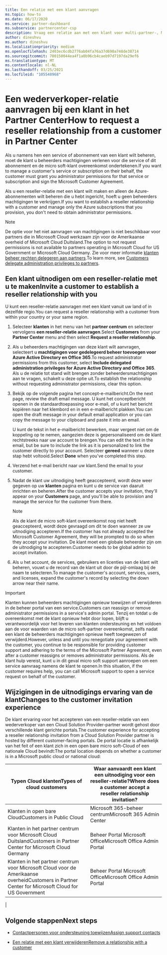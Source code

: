 ```yaml
---
title: Een relatie met een klant aanvragen
ms.topic: how-to
ms.date: 06/17/2020
ms.service: partner-dashboard
ms.subservice: partnercenter-csp
description: Vraag een relatie aan met een klant voor multi-partner-, Multi Channel-scenario's of als uw gedelegeerde beheerders bevoegdheden voor een klant moeten worden hersteld.
author: dineshvu
ms.author: dineshvu
ms.localizationpriority: medium
ms.openlocfilehash: 2403ec6cdb2776ab04fa76a37d690a748de38714
ms.sourcegitcommit: 700150044ea4f1a0b96cb4caeb97d7197da29ef6
ms.translationtype: MT
ms.contentlocale: nl-NL
ms.lasthandoff: 03/25/2021
ms.locfileid: "105548968"
---
```

# <a name="how-to-request-a-reseller-relationship-from-a-customer-in-partner-center"></a><span data-ttu-id="6211f-103">Een wederverkoper-relatie aanvragen bij een klant in het Partner Center</span><span class="sxs-lookup"><span data-stu-id="6211f-103">How to request a reseller relationship from a customer in Partner Center</span></span>

<span data-ttu-id="6211f-104">Als u namens hen een service of abonnement van een klant wilt beheren, moet de klant u beheerders machtigingen verlenen voor die service of dit abonnement en de micro soft-klant overeenkomst ondertekenen.</span><span class="sxs-lookup"><span data-stu-id="6211f-104">If you want to manage a customer's service or subscription on their behalf, the customer must grant you administrator permissions for that service or subscription and sign the Microsoft Customer Agreement.</span></span>

<span data-ttu-id="6211f-105">Als u een reseller-relatie met een klant wilt maken en alleen de Azure-abonnementen wilt beheren die u hebt ingericht, hoeft u geen beheerders machtigingen te verkrijgen.</span><span class="sxs-lookup"><span data-stu-id="6211f-105">If you want to establish a reseller relationship with a customer and manage only the Azure subscriptions that you provision, you don't need to obtain administrator permissions.</span></span>

>[!NOTE] 
><span data-ttu-id="6211f-106">De optie voor het niet aanvragen van machtigingen is niet beschikbaar voor partners die in Microsoft Cloud werkzaam zijn voor de Amerikaanse overheid of Microsoft Cloud Duitsland.</span><span class="sxs-lookup"><span data-stu-id="6211f-106">The option to not request permissions is not available to partners operating in Microsoft Cloud for US Government or Microsoft Cloud Germany.</span></span> <span data-ttu-id="6211f-107">Zie voor meer informatie [klanten beheer rechten delegeren aan partners](customers-revoke-admin-privileges.md).</span><span class="sxs-lookup"><span data-stu-id="6211f-107">To learn more, see [Customers delegate administration privileges to partners](customers-revoke-admin-privileges.md).</span></span>

## <a name="invite-a-customer-to-establish-a-reseller-relationship-with-you"></a><span data-ttu-id="6211f-108">Een klant uitnodigen om een reseller-relatie met u te maken</span><span class="sxs-lookup"><span data-stu-id="6211f-108">Invite a customer to establish a reseller relationship with you</span></span>

<span data-ttu-id="6211f-109">U kunt een reseller-relatie aanvragen met een klant vanuit uw land of in dezelfde regio.</span><span class="sxs-lookup"><span data-stu-id="6211f-109">You can request a reseller relationship with a customer from within your country or your same region.</span></span>

1. <span data-ttu-id="6211f-110">Selecteer **klanten** in het menu van het **partner centrum** en selecteer vervolgens **een reseller-relatie aanvragen**.</span><span class="sxs-lookup"><span data-stu-id="6211f-110">Select **Customers** from your **Partner Center** menu and then select **Request a reseller relationship**.</span></span>

2. <span data-ttu-id="6211f-111">Als u beheerders machtigingen van deze klant wilt aanvragen, selecteert u **machtigingen voor gedelegeerd beheer toevoegen voor Azure Active Directory en Office 365**.</span><span class="sxs-lookup"><span data-stu-id="6211f-111">To request administrator permissions from this customer, select **Include delegated administration privileges for Azure Active Directory and Office 365**.</span></span> <span data-ttu-id="6211f-112">Als u de relatie tot stand wilt brengen zonder beheerdersmachtigingen aan te vragen, schakelt u deze optie uit.</span><span class="sxs-lookup"><span data-stu-id="6211f-112">To establish the relationship without requesting administrator permissions, clear this option.</span></span>

3. <span data-ttu-id="6211f-113">Bekijk op de volgende pagina het concept-e-mailbericht.</span><span class="sxs-lookup"><span data-stu-id="6211f-113">On the next page, review the draft email message.</span></span> <span data-ttu-id="6211f-114">U kunt het conceptbericht openen in de standaardtoepassing voor e-mail, of u kunt het bericht kopiëren naar het klembord en in een e-mailbericht plakken.</span><span class="sxs-lookup"><span data-stu-id="6211f-114">You can open the draft message in your default email application or you can copy the message to your clipboard and paste it into an email.</span></span>

   <span data-ttu-id="6211f-115">U kunt de tekst in het e-mailbericht bewerken, maar vergeet niet om de koppeling op te nemen, aangezien deze is gepersonaliseerd om de klant rechtstreeks naar uw account te brengen.</span><span class="sxs-lookup"><span data-stu-id="6211f-115">You can edit the text in the email, but be sure to include the link as it is personalized to link the customer directly to your account.</span></span> <span data-ttu-id="6211f-116">Selecteer **gereed** wanneer u deze stap hebt voltooid.</span><span class="sxs-lookup"><span data-stu-id="6211f-116">Select **Done** when you've completed this step.</span></span>

4. <span data-ttu-id="6211f-117">Verzend het e-mail bericht naar uw klant.</span><span class="sxs-lookup"><span data-stu-id="6211f-117">Send the email to your customer.</span></span>

5. <span data-ttu-id="6211f-118">Nadat de klant uw uitnodiging heeft geaccepteerd, wordt deze weer gegeven op uw **klanten** pagina en kunt u de service van daaruit inrichten en beheren.</span><span class="sxs-lookup"><span data-stu-id="6211f-118">After the customer accepts your invitation, they'll appear on your **Customers** page, and you'll be able to provision and manage the service for the customer from there.</span></span>

   > [!NOTE]
   > <span data-ttu-id="6211f-119">Als de klant de micro soft-klant overeenkomst nog niet heeft geaccepteerd, wordt deze gevraagd om dit te doen wanneer ze uw uitnodiging accepteren.</span><span class="sxs-lookup"><span data-stu-id="6211f-119">If the customer has not already accepted the Microsoft Customer Agreement, they will be prompted to do so when they accept your invitation.</span></span> <span data-ttu-id="6211f-120">De klant moet een globale beheerder zijn om de uitnodiging te accepteren.</span><span class="sxs-lookup"><span data-stu-id="6211f-120">Customer needs to be global admin to accept invitation.</span></span>

6. <span data-ttu-id="6211f-121">Als u het account, de services, gebruikers en licenties van de klant wilt beheren, vouwt u de record van de klant uit door de pijl-omlaag bij de naam te selecteren.</span><span class="sxs-lookup"><span data-stu-id="6211f-121">To manage the customer's account, services, users, and licenses, expand the customer's record by selecting the down arrow near their name.</span></span>

> [!IMPORTANT]  
> <span data-ttu-id="6211f-122">Klanten kunnen beheerders machtigingen opnieuw toewijzen of verwijderen in de beheer portal van een service.</span><span class="sxs-lookup"><span data-stu-id="6211f-122">Customers can reassign or remove administrator permissions in a service's admin portal.</span></span> <span data-ttu-id="6211f-123">Tenzij en totdat u de overeenkomst met de klant opnieuw hebt door lopen, blijft u verantwoordelijk voor het leveren van klanten ondersteuning en het voldoen aan de voor waarden van de micro soft-partner overeenkomst, zelfs nadat een klant de beheerders machtigingen opnieuw heeft toegewezen of verwijderd.</span><span class="sxs-lookup"><span data-stu-id="6211f-123">However, unless and until you renegotiate your agreement with the customer, you continue to be responsible for providing customer support and adhering to the terms of the Microsoft Partner Agreement, even after a customer reassigns or removes administrator permissions.</span></span> <span data-ttu-id="6211f-124">Als de klant hulp vereist, kunt u in dit geval micro soft support aanroepen om een service aanvraag namens de klant te openen.</span><span class="sxs-lookup"><span data-stu-id="6211f-124">In this situation, if the customer requires help, you can call Microsoft support to open a service request on behalf of the customer.</span></span>

## <a name="changes-to-the-customer-invitation-experience"></a><span data-ttu-id="6211f-125">Wijzigingen in de uitnodigings ervaring van de klant</span><span class="sxs-lookup"><span data-stu-id="6211f-125">Changes to the customer invitation experience</span></span>

<span data-ttu-id="6211f-126">De klant ervaring voor het accepteren van een reseller-relatie van een wederverkoper van een Cloud Solution Provider-partner wordt gehost door verschillende klant gerichte portals.</span><span class="sxs-lookup"><span data-stu-id="6211f-126">The customer experience for accepting a reseller relationship invitation from a Cloud Solution Provider partner is hosted by different customer-facing portals.</span></span> <span data-ttu-id="6211f-127">De portal locatie is afhankelijk van het feit of een klant zich in een open bare micro soft-Cloud of een nationale Cloud bevindt:</span><span class="sxs-lookup"><span data-stu-id="6211f-127">The portal location depends on whether a customer is in a Microsoft public cloud or national cloud:</span></span>

|<span data-ttu-id="6211f-128">Typen Cloud klanten</span><span class="sxs-lookup"><span data-stu-id="6211f-128">Types of cloud customers</span></span>  | <span data-ttu-id="6211f-129">Waar aanvaardt een klant een uitnodiging voor een reseller-relatie?</span><span class="sxs-lookup"><span data-stu-id="6211f-129">Where does a customer accept a reseller relationship invitation?</span></span> |
|---------|---------
| <span data-ttu-id="6211f-130">Klanten in open bare Cloud</span><span class="sxs-lookup"><span data-stu-id="6211f-130">Customers in Public Cloud</span></span> | <span data-ttu-id="6211f-131">Microsoft 365-beheer centrum</span><span class="sxs-lookup"><span data-stu-id="6211f-131">Microsoft 365 Admin Center</span></span> |
| <span data-ttu-id="6211f-132">Klanten in het partner centrum voor Microsoft Cloud Duitsland</span><span class="sxs-lookup"><span data-stu-id="6211f-132">Customers in Partner Center for Microsoft Cloud Germany</span></span> | <span data-ttu-id="6211f-133">Beheer Portal Microsoft Office</span><span class="sxs-lookup"><span data-stu-id="6211f-133">Microsoft Office Admin Portal</span></span> |
| <span data-ttu-id="6211f-134">Klanten in het partner centrum voor Microsoft Cloud voor de Amerikaanse overheid</span><span class="sxs-lookup"><span data-stu-id="6211f-134">Customers in Partner Center for Microsoft Cloud for US Government</span></span> | <span data-ttu-id="6211f-135">Beheer Portal Microsoft Office</span><span class="sxs-lookup"><span data-stu-id="6211f-135">Microsoft Office Admin Portal</span></span> |
|

## <a name="next-steps"></a><span data-ttu-id="6211f-136">Volgende stappen</span><span class="sxs-lookup"><span data-stu-id="6211f-136">Next steps</span></span>

- [<span data-ttu-id="6211f-137">Contactpersonen voor ondersteuning toewijzen</span><span class="sxs-lookup"><span data-stu-id="6211f-137">Assign support contacts</span></span>](assign-support-contacts.md)

- [<span data-ttu-id="6211f-138">Een relatie met een klant verwijderen</span><span class="sxs-lookup"><span data-stu-id="6211f-138">Remove a relationship with a customer</span></span>](remove-a-relationship.md)
